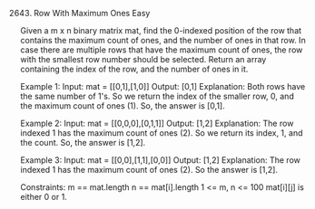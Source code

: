 2643. Row With Maximum Ones
Easy

Given a m x n binary matrix mat, find the 0-indexed position of the row that contains the maximum count of ones, and the number of ones in that row.
In case there are multiple rows that have the maximum count of ones, the row with the smallest row number should be selected.
Return an array containing the index of the row, and the number of ones in it.

Example 1:
Input: mat = [[0,1],[1,0]]
Output: [0,1]
Explanation: Both rows have the same number of 1's. So we return the index of the smaller row, 0, and the maximum count of ones (1). So, the answer is [0,1]. 

Example 2:
Input: mat = [[0,0,0],[0,1,1]]
Output: [1,2]
Explanation: The row indexed 1 has the maximum count of ones (2). So we return its index, 1, and the count. So, the answer is [1,2].

Example 3:
Input: mat = [[0,0],[1,1],[0,0]]
Output: [1,2]
Explanation: The row indexed 1 has the maximum count of ones (2). So the answer is [1,2].
 
Constraints:
m == mat.length 
n == mat[i].length 
1 <= m, n <= 100 
mat[i][j] is either 0 or 1.

